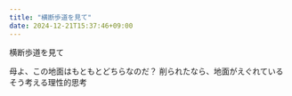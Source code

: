 ```yaml
---
title: "横断歩道を見て"
date: 2024-12-21T15:37:46+09:00
---
```

横断歩道を見て

母よ、この地面はもともとどちらなのだ？
削られたなら、地面がえぐれている
そう考える理性的思考
